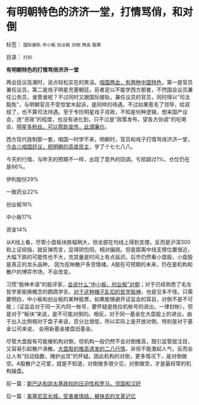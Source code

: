 # 有明朝特色的济济一堂，打情骂俏，和对倒

标签： `国际接轨` `中小板` `创业板` `对倒` `两会` `股票` 

目录： `打印`

**有明朝特色的打情骂俏济济一堂**

两会廷议高潮时，说点轻松实在的笑话。[咱国两会，有两种中国特色](../../../2013/3/5/两会廷议拷问“一人一票，全国普选”的动乱.md)，第一是官员兼任议员，第二是戏子明星充塞朝廷。前者足以不能学西方那套，不然国会议员兼任公务员，谁管谁呢？不过同时又跟国际接轨，兼任议员的官员，同时得以“司法豁免”，与明朝官员不受惊堂木起诉，是同样的待遇。不过如果惹毛了领导，给双规了，也不算司法待遇。至于专捡明星戏子咨政，不知是何种逻辑，想来国产议会，连“咨政”的程度，也没有进化到，只不过是“政策发布，望各方协调”的吃喝会，[明星多粉丝，可以帮助宣传，此谓廉价](../../../2013/3/5/两会廷议之东林作派的愚民，公害，奶粉和极大丰富.md)。

西方现代政制那一套，咱国一时学不来，明朝时，官员和戏子打情骂俏济济一堂，[今会儿咱国廷议，把明朝的高度民主](http://darthvad.blog.163.com/blog/static/5339947020094211013072/)，学了个七七八八。

今天的行情，与昨天的预期不一样，出现了意外的回调。亏损超过1%，仓位仍在是86%。

伊利股份29%

一致药业22%

创业板18%

中小板17%

资金14%

从K线上看，尽管小盘板块跌幅稍大，但全部在均线上得到支撑。反而是沪深300和上证综指，就反弹而言，显得阴包阳，相对偏弱。但是距离中线支撑位置很近，大幅下跌的可能性也不大，充其量是时间上有点延迟。后市仍然看小盘股，小盘股是真正的龙头品种，
因为反映散户多空情绪。A股在可预期的未来，仍在是机构和散户的博弈市场，不会改变。

习惯“股神术语”的股评家，[会说什么“中小板，创业板”对倒](../../../2011/5/20/股神专家们骂市场需要点逻辑.md)；对于已经熟悉了毛左哲学家偷换概念的鹦鹉学舌，[对于这种帽子乱扣的哲学股神](../../../2012/12/5/消息不是A股波动原因，股神创作的消息，和技术分析.md)，也是见多不怪。只需要明白，中小板和创业板的某种股票，如果能够避开证监会的耳目，对倒不是不可能；（证监会对于同一天内同一帐号，要怀疑是拖拉机帐号的进出，一律封帐），但是对于“板块”来说，是不可能对倒的。相反，对于同一基金在大盘股上的进出，由于出入比例相对于盘子来说，百分比很低，所以实际上是开放对倒，特别是对于基金公司来说，
会用新基金接盘旧基金。

尽管大盘股有可能被机构对倒，但机构一般仍然不会对倒推高，既引监管层注目，又容易引起散户涣散。[大盘股的推高诱发的二八行情](../../../2011/4/11/只要有信仰.md)，非但不能激起人气，反而会让人有“拉动指数，掩护出货”的怀疑。因此机构的对倒，更多情况下，是对倒做空。A股散户之可爱，就是不知道，对倒做多很少见，对倒做空，才是最经常的机构操盘。

前一篇：[斯巴达和迦太基政权的压迫性和罗马，邻国和汉奸](../../../2013/3/7/斯巴达和迦太基政权的压迫性和罗马，邻国和汉奸.md)

后一篇：[美塞尼亚长城，受害者情结，被抹去的文革记忆](../../../2013/3/8/美塞尼亚长城，受害者情结，被抹去的文革记忆.md)